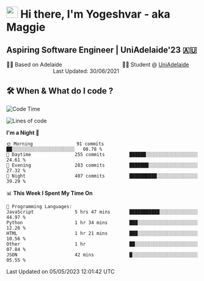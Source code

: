 <h1><img src="https://emojis.slackmojis.com/emojis/images/1531849430/4246/blob-sunglasses.gif?1531849430" width="30"/> Hi there, I'm Yogeshvar - aka Maggie</h1>

## Aspiring Software Engineer | UniAdelaide'23 🇦🇺  
🏂🏻  Based on Adelaide &nbsp;&nbsp;&nbsp;&nbsp;&nbsp;&nbsp;&nbsp;&nbsp;&nbsp;&nbsp;&nbsp;&nbsp;&nbsp;&nbsp;&nbsp;&nbsp;&nbsp;&nbsp;&nbsp;&nbsp;&nbsp;&nbsp;&nbsp;&nbsp;&nbsp;&nbsp;&nbsp;&nbsp;&nbsp;&nbsp;&nbsp;&nbsp;&nbsp;&nbsp;&nbsp;&nbsp;&nbsp;&nbsp;&nbsp;👨‍💻 Student @ [UniAdelaide](https://www.adelaide.edu.au)   &nbsp;&nbsp;&nbsp;&nbsp;&nbsp;&nbsp;&nbsp;&nbsp;&nbsp;&nbsp;&nbsp;&nbsp;&nbsp;&nbsp;&nbsp;&nbsp;&nbsp;&nbsp;&nbsp;&nbsp;&nbsp;&nbsp;&nbsp;&nbsp;&nbsp;&nbsp;&nbsp;&nbsp;&nbsp;&nbsp;&nbsp;Last Updated: 30/06/2021

## 🛠 When & What do I code ?  

<!--START_SECTION:waka-->
![Code Time](http://img.shields.io/badge/Code%20Time-2%2C131%20hrs%2013%20mins-blue)

![Lines of code](https://img.shields.io/badge/From%20Hello%20World%20I%27ve%20Written-3.5%20million%20lines%20of%20code-blue)

**I'm a Night 🦉** 

```text
🌞 Morning                91 commits          ██░░░░░░░░░░░░░░░░░░░░░░░   08.78 % 
🌆 Daytime                255 commits         ██████░░░░░░░░░░░░░░░░░░░   24.61 % 
🌃 Evening                283 commits         ███████░░░░░░░░░░░░░░░░░░   27.32 % 
🌙 Night                  407 commits         ██████████░░░░░░░░░░░░░░░   39.29 % 
```


📊 **This Week I Spent My Time On** 

```text
💬 Programming Languages: 
JavaScript               5 hrs 47 mins       ███████████░░░░░░░░░░░░░░   44.97 % 
Python                   1 hr 34 mins        ███░░░░░░░░░░░░░░░░░░░░░░   12.26 % 
HTML                     1 hr 21 mins        ███░░░░░░░░░░░░░░░░░░░░░░   10.56 % 
Other                    1 hr                ██░░░░░░░░░░░░░░░░░░░░░░░   07.84 % 
JSON                     42 mins             █░░░░░░░░░░░░░░░░░░░░░░░░   05.55 % 
```


 Last Updated on 05/05/2023 12:01:42 UTC
<!--END_SECTION:waka-->
